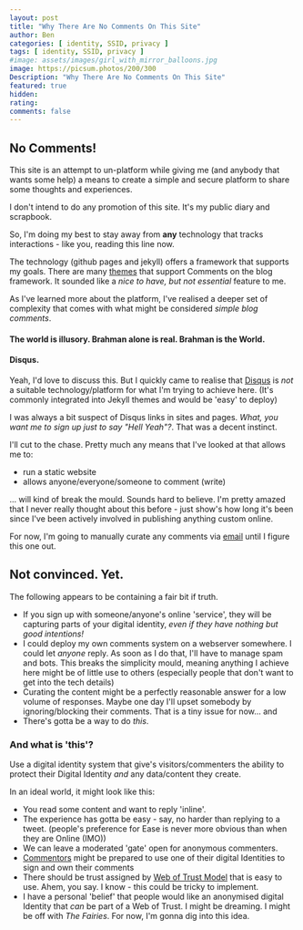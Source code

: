 ```yaml
---
layout: post
title: "Why There Are No Comments On This Site"
author: Ben
categories: [ identity, SSID, privacy ]
tags: [ identity, SSID, privacy ]
#image: assets/images/girl_with_mirror_balloons.jpg
image: https://picsum.photos/200/300
Description: "Why There Are No Comments On This Site"
featured: true
hidden:
rating:
comments: false 
---
```

## No Comments!

This site is an attempt to un-platform while giving me (and anybody that wants some help) a means to create
a simple and secure platform to share some thoughts and experiences. 

I don't intend to do any promotion of this site. It's my public diary and scrapbook. 

So, I'm doing my best to stay away from **any** technology that tracks interactions - like you, reading this line now. 

The technology (github pages and jekyll) offers a framework that supports my goals. There are many [themes](https://jekyllthemes.io/free) that support Comments on the blog framework. It sounded like a *nice to have, but not essential* feature to me. 

As I've learned more about the platform, I've realised a deeper set of complexity that comes with what might be considered *simple blog comments*. 

#### The world is illusory. Brahman alone is real. Brahman is the World. 
#### Disqus.

Yeah, I'd love to discuss this. But I quickly came to realise that [Disqus](www.disqus.com) is *not* a suitable technology/platform for what I'm trying to achieve here. (It's commonly integrated into Jekyll themes and would be 'easy' to deploy)

I was always a bit suspect of Disqus links in sites and pages. *What, you want me to sign up just to say "Hell Yeah"?*. That was a decent instinct. 

I'll cut to the chase. Pretty much any means that I've looked at that allows me to:
- run a static website
- allows anyone/everyone/someone to comment (write)

... will kind of break the mould. Sounds hard to believe. I'm pretty amazed that I never really thought about this before - just show's how long it's been since I've been actively involved in publishing anything custom online.

For now, I'm going to manually curate any comments via [email]("mailto:bernard.francis.burke@gmail.com") until I figure this one out.

## Not convinced. Yet.

The following appears to be containing a fair bit if truth.
- If you sign up with someone/anyone's online 'service', they will be capturing parts of your digital identity, *even if they have nothing but good intentions!*
- I could deploy my own comments system on a webserver somewhere. I could let *anyone* reply. As soon as I do that, I'll have to manage spam and bots. This breaks the simplicity mould, meaning anything I achieve here might be of little use to others (especially people that don't want to get into the tech details)
- Curating the content might be a perfectly reasonable answer for a low volume of responses. Maybe one day I'll upset somebody by ignoring/blocking their comments. That is a tiny issue for now... and
- There's gotta be a way to do *this*.

### And what is 'this'?

Use a digital identity system that give's visitors/commenters the ability to protect their Digital Identity *and* any data/content they create.

In an ideal world, it might look like this:

- You read some content and want to reply 'inline'.
- The experience has gotta be easy - say, no harder than replying to a tweet. (people's preference for Ease is never more obvious than when they are Online (IMO))
- We can leave a moderated 'gate' open for anonymous commenters.
- [Commentors](https://grammarist.com/usage/commentator-commenter/) might be prepared to use one of their digital Identities to sign and own their comments
- There should be trust assigned by [Web of Trust Model](https://en.wikipedia.org/wiki/Web_of_trust) that is easy to use. Ahem, you say. I know - this could be tricky to implement. 
- I have a personal 'belief' that people would like an anonymised digital Identity that *can* be part of a Web of Trust. I might be dreaming. I might be off with *The Fairies*. For now, I'm gonna dig into this idea. 


